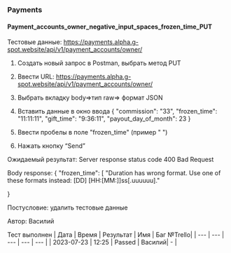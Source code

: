 ### Payments
#### Payment_accounts_owner_negative_input_spaces_frozen_time_PUT

Тестовые данные: https://payments.alpha.g-spot.website/api/v1/payment_accounts/owner/


1. Создать новый запрос в Postman, выбрать метод PUT

2. Ввести URL: https://payments.alpha.g-spot.website/api/v1/payment_accounts/owner/

3. Выбрать вкладку body=>тип raw=> формат JSON

4. Вставить данные в окно ввода
{
  "commission": "33",
  "frozen_time": "11:11:11",
  "gift_time": "9:36:11",
  "payout_day_of_month": 23
}

5. Ввести пробелы в поле "frozen_time" (пример "   ")

6. Нажать кнопку “Send”

Ожидаемый результат: Server response status code 400 Bad Request


Body response:
{
    "frozen_time": [
        "Duration has wrong format. Use one of these formats instead: [DD] [HH:[MM:]]ss[.uuuuuu]."
    
}

Постусловие: удалить тестовые данные

Автор: Василий

Тест выполнен
|     Дата    | Время | Результат |   Имя  | Баг №Trello|
|     ---     |  ---  |    ---    |   ---  |    ---     |
|  2023-07-23 | 12:25 |   Passed  | Василий|     -      | 